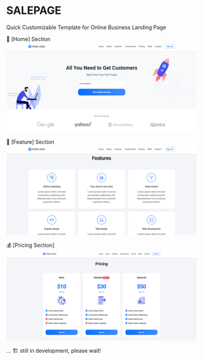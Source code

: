 # SALEPAGE
Quick Customizable Template for Online Business Landing Page

🏢 [Home] Section
![Template Preview](https://github.com/ndmh99/salepage/blob/main/Demo/Home.png)

🔭 [Feature] Section
![Template Preview](https://github.com/ndmh99/salepage/blob/main/Demo/Features.png)

💰 [Pricing Section]
![Template Preview](https://github.com/ndmh99/salepage/blob/main/Demo/Pricing.png)

... 🏗️ still in development, please wait!
